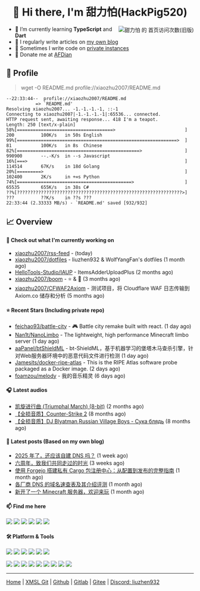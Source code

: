 <h1 align="center"> 👋 Hi there, I'm 甜力怕(HackPig520)</h1>
<div align="right"><img align="right" src="https://moe-counter.glitch.me/get/@xiaozhu2007?theme=rule34" alt="甜力怕 的 首页访问次数(旧版)"></div>

- 🌱 I’m currently learning **TypeScript** and **Dart**
- 📝 I regularly write articles on [my own blog](https://blog.liuzhen932.top)
- 🔎 Sometimes I write code on [private instances](https://git.xmsl.im)
- 🧧 Donate me at [AFDian](https://afdian.com/a/xiaozhu2021)

## 📄 Profile

> wget -O README.md profile://xiaozhu2007/README.md

```
--22:33:44--  profile://xiaozhu2007/README.md
           => `README.md'
Resolving xiaozhu2007... -1.-1.-1.-1, ::-1
Connecting to xiaozhu2007|-1.-1.-1.-1|:65536... connected.
HTTP request sent, awaiting response... 418 I'm a teapot.
Length: 250 [text/x-plain]
58%[====================================>                          ] 200          100K/s   in 50s English
99%[============================================================>  ] 81           100K/s   in 8s  Chinese
82%[==============================================>                ] 990900       --.-K/s  in --s Javascript
16%[===>                                                           ] 114514       67K/s    in 18d Golang
20%[=========>                                                     ] 102400       2K/s     in +∞s Python
74%[===========================================>                   ] 65535        655K/s   in 38s C#
??%[??????????????????????????????????????????????????????????????>] ???          ??K/s    in ??s ???
22:33:44 (2.33333 MB/s) - `README.md' saved [932/932]
```

## 📈 Overview

#### 👷 Check out what I'm currently working on
- [xiaozhu2007/rss-feed](https://github.com/xiaozhu2007/rss-feed) -  (today)
- [xiaozhu2007/dotfiles](https://github.com/xiaozhu2007/dotfiles) - liuzhen932 &amp; WolfYangFan&#39;s dotfiles (1 month ago)
- [HelloTools-Studio/IAUP](https://github.com/HelloTools-Studio/IAUP) - ItemsAdderUploadPlus  (2 months ago)
- [xiaozhu2007/boom](https://github.com/xiaozhu2007/boom) - :star: &amp; :eyes: (3 months ago)
- [xiaozhu2007/CFWAF2Axiom](https://github.com/xiaozhu2007/CFWAF2Axiom) - 测试项目，将 Cloudflare WAF 日志传输到 Axiom.co 储存和分析 (5 months ago)

#### ⭐ Recent Stars (Including **private** repo)
- [feichao93/battle-city](https://github.com/feichao93/battle-city) - 🎮 Battle city remake built with react. (1 day ago)
- [Nan1t/NanoLimbo](https://github.com/Nan1t/NanoLimbo) - The lightweight, high performance Minecraft limbo server (1 day ago)
- [aaPanel/btShieldML](https://github.com/aaPanel/btShieldML) - bt-ShieldML，基于机器学习的堡塔木马查杀引擎，针对Web服务器环境中的恶意代码文件进行检测 (1 day ago)
- [Jamesits/docker-ripe-atlas](https://github.com/Jamesits/docker-ripe-atlas) - This is the RIPE Atlas software probe packaged as a Docker image. (2 days ago)
- [foamzou/melody](https://github.com/foamzou/melody) - 我的音乐精灵 (6 days ago)

#### 🎧 Latest audios
- [凯旋进行曲 (Triumphal March) (8-bit)]() (2 months ago)
- [【全损音质】Counter-Strike 2]() (8 months ago)
- [【全损音质】DJ Blyatman,Russian Village Boys - Сука блядь]() (8 months ago)

#### 📰 Latest posts (Based on my own blog)
- [2025 年了，还应该自建 DNS 吗？](https://blog.liuzhen932.top/posts/should-selfhost-dns/) (1 week ago)
- [六周年，致我们共同走过的时光](https://blog.liuzhen932.top/posts/six-years-with-this-blog/) (3 weeks ago)
- [使用 Forgejo 搭建私有 Cargo 包注册中心：从配置到发布的完整指南](https://blog.liuzhen932.top/posts/use-forgejo-as-cargo-registry/) (1 month ago)
- [各厂商 DNS 的域名速查表及其介绍评测](https://blog.liuzhen932.top/posts/dns-hosting-provider-list/) (1 month ago)
- [新开了一个 Minecraft 服务器，欢迎来玩](https://blog.liuzhen932.top/posts/nebula-forest-minecraft-server/) (1 month ago)

#### 📫 Find me here

[![](https://img.shields.io/badge/-Blog-000000?style=flat-square&logo=cloudflarepages&logoColor=white)](https://blog.liuzhen932.top/)
[![](https://img.shields.io/badge/-Email-0078d4?style=flat-square&logo=microsoftoutlook&logoColor=white)](mailto:hackpig520@outlook.com)
![](https://img.shields.io/badge/HackPig520-C160?style=flat-square&logo=wechat&logoColor=white)
[![](https://wakatime.com/badge/user/98fc996b-8c43-4e70-beab-a2d62a86a757.svg?style=flat-square)](https://wakatime.com/@xiaozhu2007)
[![](https://img.shields.io/endpoint?url=https://wakapi.liuzhen932.top/api/compat/shields/v1/liuzhen932/interval:today&label=Today&color=darkgreen&logo=wakatime&style=flat-square)](https://wakapi.liuzhen932.top/leaderboard)
[![](https://img.shields.io/badge/dynamic/json?url=https%3A%2F%2Fapi.swo.moe%2Fstats%2Fsteamfriends%2F76561199783068612&query=count&color=0b1a37&label=Steam&labelColor=134375&logo=steam&suffix=+friends&style=flat-square)](https://steamcommunity.com/profiles/76561199783068612)

#### 🛠 Platform & Tools

[![](https://img.shields.io/badge/-Windows%2010-2376bc?style=flat-square&logo=windows&logoColor=ffffff)](https://www.microsoft.com/windows/get-windows-10)
[![](https://img.shields.io/badge/-Visual%20Studio%20Code-blue?style=flat-square&logo=visual-studio-code&logoColor=ffffff)](https://code.visualstudio.com/)
[![](https://img.shields.io/badge/-AdGuard-688c71?style=flat-square&logo=adguard&logoColor=ffffff)](https://adguard.com/zh_cn/welcome.html)
[![](https://img.shields.io/badge/-P60-ff0000?style=flat-square&logo=huawei&logoColor=ffffff)](https://www.huawei.com/)
[![](https://img.shields.io/badge/-Air%2014%202019-e2231a?style=flat-square&logo=lenovo&logoColor=ffffff)](https://www.lenovo.com/)
[![](https://img.shields.io/badge/-4B%204G-a22846?style=flat-square&logo=raspberrypi&logoColor=ffffff)](https://raspberrypi.com/)

[![](https://img.shields.io/badge/-HTML5-E34F26?style=flat-square&logo=html5&logoColor=white)](https://html.spec.whatwg.org/)
[![](https://img.shields.io/badge/-JavaScript-f7e018?style=flat-square&logo=javascript&logoColor=white)](https://www.ecma-international.org/)
[![](https://img.shields.io/badge/-TypeScript-3178c6?style=flat-square&logo=typescript&logoColor=white)](https://www.typescriptlang.org/)
[![](https://img.shields.io/badge/-Git-f05032?style=flat-square&logo=git&logoColor=white)](https://git-scm.com/)
[![](https://img.shields.io/badge/-Vue.js-4fc08d?style=flat-square&logo=vue.js&logoColor=ffffff)](https://vuejs.org/)
[![](https://img.shields.io/badge/-Node.js-43853d?style=flat-square&logo=node.js&logoColor=ffffff)](https://nodejs.org/)
[![](https://img.shields.io/badge/-Nuxt.js-00c58e?style=flat-square&logo=nuxt.js&logoColor=white)](https://nuxtjs.org/)
[![](https://img.shields.io/badge/-Cloudflare-f38020?style=flat-square&logo=cloudflare&logoColor=white)](https://www.cloudflare.com/)
[![](https://img.shields.io/badge/-Pages-f38020?style=flat-square&logo=cloudflarepages&logoColor=white)](https://www.cloudflare.com/)

---

[Home](https://www.932.moe/) | [XMSL Git](https://git.xmsl.im/liuzhen932) | [Github](https://github.com/xiaozhu2007) | [Gitlab](https://gitlab.com/xiaozhu2007) | [Gitee](https://gitee.com/xiaozhu2007) | [Discord: liuzhen932](#)
